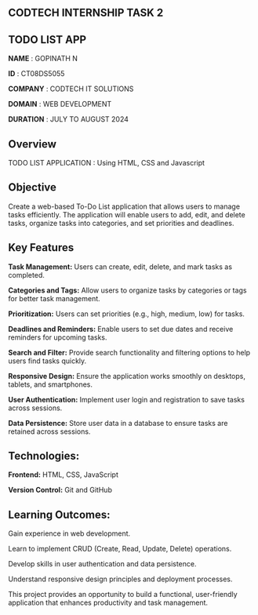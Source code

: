 
## CODTECH INTERNSHIP TASK 2 
## TODO LIST APP

**NAME**    :    GOPINATH N

**ID**  :  CT08DS5055

**COMPANY**  :  CODTECH IT SOLUTIONS

**DOMAIN**  :  WEB DEVELOPMENT

**DURATION**  :  JULY TO AUGUST  2024

## Overview

TODO LIST APPLICATION : Using HTML, CSS and Javascript


## Objective

 Create a web-based To-Do List application that allows users to manage tasks efficiently. The application will enable users to add, edit, and delete tasks, organize tasks into categories, and set priorities and deadlines.


## Key Features

**Task Management:** Users can create, edit, delete, and mark tasks as completed.

**Categories and Tags:** Allow users to organize tasks by categories or tags for better task management.

**Prioritization:** Users can set priorities (e.g., high, medium, low) for tasks.

**Deadlines and Reminders:** Enable users to set due dates and receive reminders for upcoming tasks.

**Search and Filter:** Provide search functionality and filtering options to help users find tasks quickly.

**Responsive Design:** Ensure the application works smoothly on desktops, tablets, and smartphones.

**User Authentication:** Implement user login and registration to save tasks across sessions.

**Data Persistence:** Store user data in a database to ensure tasks are retained across sessions.


## Technologies:

**Frontend:** HTML, CSS, JavaScript

**Version Control:** Git and GitHub


## Learning Outcomes:

Gain experience in web development.

Learn to implement CRUD (Create, Read, Update, Delete) operations.

Develop skills in user authentication and data persistence.

Understand responsive design principles and deployment processes.


This project provides an opportunity to build a functional, user-friendly application that enhances productivity and task management.
